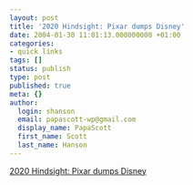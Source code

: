 ```yaml
---
layout: post
title: '2020 Hindsight: Pixar dumps Disney'
date: 2004-01-30 11:01:13.000000000 +01:00
categories:
- quick links
tags: []
status: publish
type: post
published: true
meta: {}
author:
  login: shanson
  email: papascott-wp@gmail.com
  display_name: PapaScott
  first_name: Scott
  last_name: Hanson
---
```

<p><a title="As if anything was expected" href="http://www.2020hindsight.org/2004/01/30.html#a4115">2020 Hindsight: Pixar dumps Disney</a></p>

